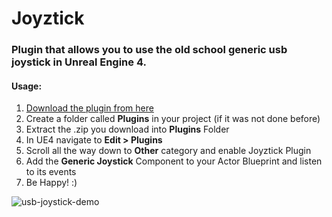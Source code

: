 # Joyztick

### Plugin that allows you to use the old school generic usb joystick in Unreal Engine 4.


#### Usage:

1. [Download the plugin from here](https://github.com/zr0n/Joyztick/releases/download/v1.0/Joyztick.zip)
2. Create a folder called **Plugins** in your project (if it was not done before)
3. Extract the .zip you download into **Plugins** Folder
4. In UE4 navigate to **Edit > Plugins**
5. Scroll all the way down to **Other** category and enable Joyztick Plugin
6. Add the **Generic Joystick** Component to your Actor Blueprint and listen to its events
7. Be Happy! :)

![usb-joystick-demo](https://i.imgur.com/j3hvacl.png)
